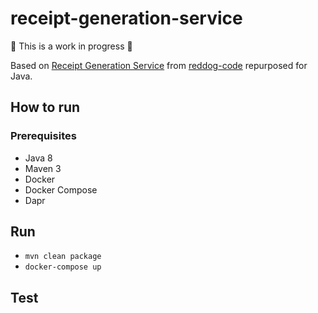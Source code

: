 # receipt-generation-service
:construction: This is a work in progress :construction:

Based on [Receipt Generation Service](https://github.com/Azure/reddog-code/tree/master/RedDog.ReceiptGenerationService) from [reddog-code](https://github.com/Azure/reddog-code) repurposed for Java.

## How to run
### Prerequisites
- Java 8
- Maven 3
- Docker
- Docker Compose
- Dapr
## Run
- `mvn clean package`
- `docker-compose up`
## Test
